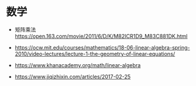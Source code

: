 # 数学

- 矩阵乘法 https://open.163.com/movie/2011/6/D/K/M82ICR1D9_M83C881DK.html

- https://ocw.mit.edu/courses/mathematics/18-06-linear-algebra-spring-2010/video-lectures/lecture-1-the-geometry-of-linear-equations/

- https://www.khanacademy.org/math/linear-algebra

- https://www.jiqizhixin.com/articles/2017-02-25
